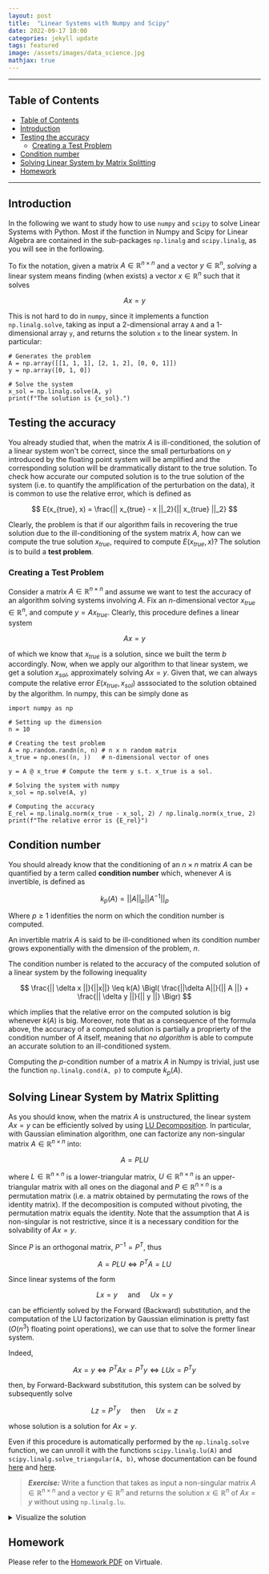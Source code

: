 ```yaml
---
layout: post
title:  "Linear Systems with Numpy and Scipy"
date: 2022-09-17 10:00
categories: jekyll update
tags: featured
image: /assets/images/data_science.jpg
mathjax: true
---
```


---
## Table of Contents
<!-- no toc -->
- [Table of Contents](#table-of-contents)
- [Introduction](#introduction)
- [Testing the accuracy](#testing-the-accuracy)
  - [Creating a Test Problem](#creating-a-test-problem)
- [Condition number](#condition-number)
- [Solving Linear System by Matrix Splitting](#solving-linear-system-by-matrix-splitting)
- [Homework](#homework)

---

## Introduction
In the following we want to study how to use `numpy` and `scipy` to solve Linear Systems with Python. Most if the function in Numpy and Scipy for Linear Algebra are contained in the sub-packages `np.linalg` and `scipy.linalg`, as you will see in the forllowing.

To fix the notation, given a matrix $A \in \mathbb{R}^{n \times n}$ and a vector $y \in \mathbb{R}^n$, *solving* a linear system means finding (when exists) a vector $x \in \mathbb{R}^n$ such that it solves

$$
    Ax = y
$$

This is not hard to do in `numpy`, since it implements a function `np.linalg.solve`, taking as input a 2-dimensional array `A` and a 1-dimensional array `y`, and returns the solution `x` to the linear system. In particular:

```
# Generates the problem
A = np.array([[1, 1, 1], [2, 1, 2], [0, 0, 1]])
y = np.array([0, 1, 0])

# Solve the system
x_sol = np.linalg.solve(A, y)
print(f"The solution is {x_sol}.")
```

## Testing the accuracy
You already studied that, when the matrix $A$ is ill-conditioned, the solution of a linear system won't be correct, since the small perturbations on $y$ introduced by the floating point system will be amplified and the corresponding solution will be drammatically distant to the true solution. To check how accurate our computed solution is to the true solution of the system (i.e. to quantify the amplification of the perturbation on the data), it is common to use the relative error, which is defined as

$$
    E(x_{true}, x) = \frac{|| x_{true} - x ||_2}{|| x_{true} ||_2}
$$

Clearly, the problem is that if our algorithm fails in recovering the true solution due to the ill-conditioning of the system matrix $A$, how can we compute the true solution $x_{true}$, required to compute $E(x_{true}, x)$? The solution is to build a **test problem**.

### Creating a Test Problem
Consider a matrix $A \in \mathbb{R}^{n \times n}$ and assume we want to test the accuracy of an algorithm solving systems involving $A$. Fix an $n$-dimensional vector $x_{true} \in \mathbb{R}^n$, and compute $y = Ax_{true}$. Clearly, this procedure defines a linear system

$$
    Ax = y
$$

of which we know that $x_{true}$ is a solution, since we built the term $b$ accordingly. Now, when we apply our algorithm to that linear system, we get a solution $x_{sol}$, approximately solving $Ax = y$. Given that, we can always compute the relative error $E(x_{true}, x_{sol})$ asssociated to the solution obtained by the algorithm. In numpy, this can be simply done as

```
import numpy as np

# Setting up the dimension
n = 10

# Creating the test problem
A = np.random.randn(n, n) # n x n random matrix
x_true = np.ones((n, ))   # n-dimensional vector of ones

y = A @ x_true # Compute the term y s.t. x_true is a sol.

# Solving the system with numpy
x_sol = np.solve(A, y)

# Computing the accuracy
E_rel = np.linalg.norm(x_true - x_sol, 2) / np.linalg.norm(x_true, 2)
print(f"The relative error is {E_rel}")
```

## Condition number
You should already know that the conditioning of an $n \times n$ matrix $A$ can be quantified by a term called **condition number** which, whenever $A$ is invertible, is defined as

$$
    k_p(A) = ||A||_p || A^{-1} ||_p
$$

Where $p \geq 1$ idenfities the norm on which the condition number is computed. 

An invertible matrix $A$ is said to be ill-conditioned when its condition number grows exponentially with the dimension of the problem, $n$.

The condition number is related to the accuracy of the computed solution of a linear system by the following inequality

$$
    \frac{|| \delta x ||}{||x||} \leq k(A) \Bigl( \frac{||\delta A||}{|| A ||} + \frac{|| \delta y ||}{|| y ||} \Bigr)
$$

which implies that the relative error on the computed solution is big whenever $k(A)$ is big. Moreover, note that as a consequence of the formula above, the accuracy of a computed solution is partially a proprierty of the condition number of $A$ itself, meaning that _no algorithm_ is able to compute an accurate solution to an ill-conditioned system.

Computing the $p$-condition number of a matrix $A$ in Numpy is trivial, just use the function `np.linalg.cond(A, p)` to compute $k_p(A)$.

## Solving Linear System by Matrix Splitting
As you should know, when the matrix $A$ is unstructured, the linear system $Ax = y$ can be efficiently solved by using [LU Decomposition](https://en.wikipedia.org/wiki/LU_decomposition). In particular, with Gaussian elimination algorithm, one can factorize any non-singular matrix $A \in \mathbb{R}^{n \times n}$ into:

$$
    A = PLU
$$

where $L \in \mathbb{R}^{n \times n}$ is a lower-triangular matrix, $U \in \mathbb{R}^{n \times n}$ is an upper-triangular matrix with all ones on the diagonal and $P \in \mathbb{R}^{n \times n}$ is a permutation matrix (i.e. a matrix obtained by permutating the rows of the identity matrix). If the decomposition is computed without pivoting, the permutation matrix equals the identity. Note that the assumption that $A$ is non-singular is not restrictive, since it is a necessary condition for the solvability of $Ax = y$. 

Since $P$ is an orthogonal matrix, $P^{-1} = P^T$, thus

$$
    A = PLU \iff P^T A = LU
$$

Since linear systems of the form 

$$
    Lx = y \quad \text{ and } \quad Ux = y
$$

can be efficiently solved by the Forward (Backward) substitution, and the computation of the LU factorization by Gaussian elimination is pretty fast ($O(n^3)$ floating point operations), we can use that to solve the former linear system. 

Indeed,

$$
    Ax = y \iff P^TAx = P^Ty \iff LUx = P^Ty
$$

then, by Forward-Backward substitution, this system can be solved by subsequently solve 

$$
    Lz = P^Ty \quad \text{ then } \quad Ux = z
$$

whose solution is a solution for $Ax = y$.

Even if this procedure is automatically performed by the `np.linalg.solve` function, we can unroll it with the functions `scipy.linalg.lu(A)` and `scipy.linalg.solve_triangular(A, b)`, whose documentation can be found [here](https://docs.scipy.org/doc/scipy/reference/generated/scipy.linalg.lu.html) and [here](https://docs.scipy.org/doc/scipy/reference/generated/scipy.linalg.solve_triangular.html).

> **_Exercise:_** Write a function that takes as input a non-singular matrix $A \in \mathbb{R}^{n \times n}$ and a vector $y \in \mathbb{R}^n$ and returns the solution $x \in \mathbb{R}^n$ of $Ax = y$ without using `np.linalg.lu`.

<details>
    <summary> Visualize the solution </summary>
    
    <pre>
import numpy as np
import scipy

# Define a function that solves the system
def solve(A, y):
    # LU factorization of A
    P, L, U = scipy.linalg.lu(A)

    # Solve Lz = P.Ty
    z = scipy.linalg.solve_triangular(L, P.T@y, lower=True)

    # Solve Ux = z
    x = scipy.linalg.solve_triangular(U, z)

    return x
    </pre>
</details>


## Homework
Please refer to the [Homework PDF](https://virtuale.unibo.it/pluginfile.php/1364076/mod_resource/content/1/homework1.pdf) on Virtuale.